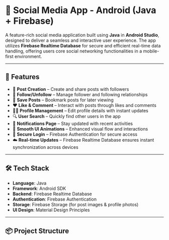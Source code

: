 # 📱 Social Media App - Android (Java + Firebase)

A feature-rich social media application built using **Java** in **Android Studio**, designed to deliver a seamless and interactive user experience. The app utilizes **Firebase Realtime Database** for secure and efficient real-time data handling, offering users core social networking functionalities in a mobile-first environment.

---

## 🚀 Features

- 📝 **Post Creation** – Create and share posts with followers  
- 🔁 **Follow/Unfollow** – Manage follower and following relationships  
- 💾 **Save Posts** – Bookmark posts for later viewing  
- ❤️ **Like & Comment** – Interact with posts through likes and comments  
- 🧑‍💼 **Profile Management** – Edit profile details with instant updates  
- 🔍 **User Search** – Quickly find other users in the app  
- 🔔 **Notifications Page** – Stay updated with recent activities  
- 🎨 **Smooth UI Animations** – Enhanced visual flow and interactions  
- 🔐 **Secure Login** – Firebase Authentication for secure access  
- ☁️ **Real-time Updates** – Firebase Realtime Database ensures instant synchronization across devices  

---

## 🛠️ Tech Stack

- **Language**: Java  
- **Framework**: Android SDK  
- **Backend**: Firebase Realtime Database  
- **Authentication**: Firebase Authentication  
- **Storage**: Firebase Storage (for post images & profile photos)   
- **UI Design**: Material Design Principles  

---

## 📦 Project Structure

